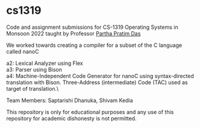 # cs1319

Code and assignment submissions for CS-1319 Operating Systems in Monsoon 2022 taught by Professor [Partha Pratim Das](https://www.iitkgp.ac.in/department/CS/faculty/cs-ppd)

We worked towards creating a compiler for a subset of the C language called nanoC

a2: Lexical Analyzer using Flex\
a3: Parser using Bison\
a4: Machine-Independent Code Generator for nanoC using syntax-directed translation with Bison. Three-Address (intermediate) Code (TAC) used as target of translation.\

Team Members: Saptarishi Dhanuka, Shivam Kedia

This repository is only for educational purposes and any use of this repository for academic dishonesty is not permitted.